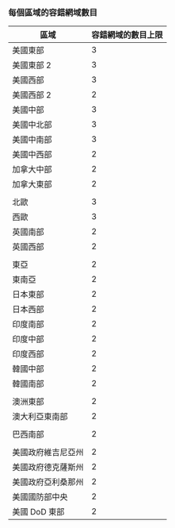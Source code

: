 ### <a name="number-of-fault-domains-per-region"></a>每個區域的容錯網域數目

| 區域              | 容錯網域的數目上限  |
|---------------------|-------------------------|
| 美國東部             | 3                       |
| 美國東部 2           | 3                       |
| 美國西部             | 3                       |
| 美國西部 2           | 2                       |
| 美國中部          | 3                       |
| 美國中北部    | 3                       |
| 美國中南部    | 3                       |
| 美國中西部     | 2                       |
| 加拿大中部      | 2                       |
| 加拿大東部         | 2                       |
|                     |                         |
| 北歐        | 3                       |
| 西歐         | 3                       |
| 英國南部            | 2                       |
| 英國西部             | 2                       |
|                     |                         |
| 東亞           | 2                       |
| 東南亞     | 2                       |
| 日本東部          | 2                       |
| 日本西部          | 2                       |
| 印度南部         | 2                       |
| 印度中部       | 2                       |
| 印度西部          | 2                       |
| 韓國中部       | 2                       |
| 韓國南部         | 2                       |
|                     |                         |
| 澳洲東部      | 2                       |
| 澳大利亞東南部 | 2                       |
|                     |                         |
| 巴西南部        | 2                       |
|                     |                         |
| 美國政府維吉尼亞州     | 2                       |
| 美國政府德克薩斯州        | 2                       |
| 美國政府亞利桑那州      | 2                       |
| 美國國防部中央      | 2                       |
| 美國 DoD 東部         | 2                       |
